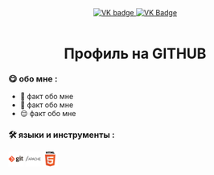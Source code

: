 <div id="badges" align ="center">
  <a href= "https://vk.com/umadethis">
    <img src = "https://img.shields.io/badge/VK-blue?style=for-the-badge&logo=VK&logoColor=white" alt="VK badge"/> 
  </a>

  <a href= "https://mail.google.com/mail/u/1/#inbox"> 
     <img src = "https://img.shields.io/badge/EMAIL-red?style=for-the-badge&logo=Gmail&logoColor=white" alt="VK Badge"/>
  </a>
</div>

<div id="viewprof" align="center" >
  <img src="https://komarev.com/ghpvc/?username=umadethis&style=flat-square&color=blue" alt=""/>
</div>

<div id="heythere" align="center">
<h1> Профиль на GITHUB </h1>
</div>

### :yum: обо мне : 

- :zany_face: факт обо мне 
- :thinking: факт обо мне 
- :relieved: факт обо мне

### 🛠️ языки и инструменты :

<div>
  <img src="https://github.com/devicons/devicon/blob/master/icons/git/git-original-wordmark.svg" width="30" height="30"/>
  <img src="https://github.com/devicons/devicon/blob/master/icons/apache/apache-line-wordmark.svg" width="30" height="30"/>
  <img src="https://github.com/devicons/devicon/blob/master/icons/html5/html5-original-wordmark.svg" width="30" height="30"/>
</div>
